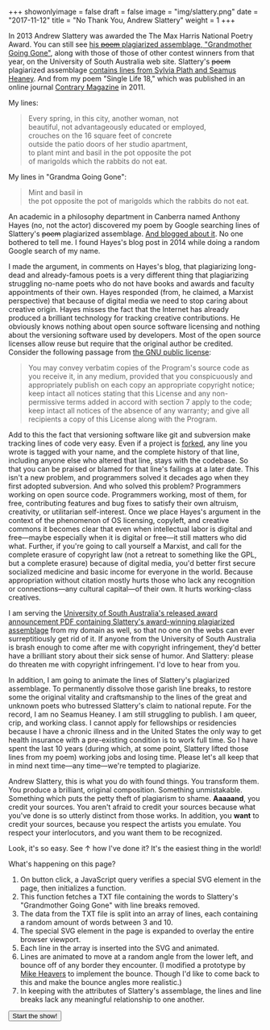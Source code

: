 +++
showonlyimage = false
draft = false
image = "img/slattery.png"
date = "2017-11-12"
title = "No Thank You, Andrew Slattery"
weight = 1
+++


In 2013 Andrew Slattery was awarded the The Max Harris National Poetry Award. You can still see [his ~~poem~~ plagiarized assemblage, "Grandmother Going Gone"](http://www.unisa.edu.au/PageFiles/37321/MHA%20poems.pdf "PDF"), along with those of  those of other contest winners from that year, on the University of South Australia web site. Slattery's ~~poem~~ plagiarized assemblage [contains lines from Sylvia Plath and Seamus Heaney](https://www.theguardian.com/commentisfree/2013/sep/23/australian-poetry-plagiarism). And from my poem "Single Life 18," which was published in an online journal [Contrary Magazine](http://contrarymagazine.com/2011/single-life-18/) in 2011.

My lines:

> Every spring, in this city, another woman, not  
> beautiful, not advantageously educated or employed,  
> crouches on the 16 square feet of concrete  
> outside the patio doors of her studio apartment,  
> to plant mint and basil in the pot opposite the pot  
> of marigolds which the rabbits do not eat.  

My lines in "Grandma Going Gone":

> Mint and basil in  
> the pot opposite the pot of marigolds which the rabbits do not eat.

An academic in a philosophy department in Canberra named Anthony Hayes (no, not the actor) discovered my poem by Google searching lines of Slattery's ~~poem~~ plagiarized assemblage. [And blogged about it](https://thesinisterquarter.wordpress.com/2013/10/03/plagiarism-for-all-not-just-boring-poets/). No one bothered to tell me. I found Hayes's blog post in 2014 while doing a random Google search of my name.

I made the argument, in comments on Hayes's blog, that plagiarizing long-dead and already-famous poets is a very different thing that plagiarizing struggling no-name poets who do not have books and awards and faculty appointments of their own. Hayes responded (from, he claimed, a Marxist perspective) that because of digital media we need to stop caring about creative origin. Hayes misses the fact that the Internet has already produced a brilliant technology for tracking creative contributions. He obviously knows nothing about open source software licensing and nothing about the versioning software used by developers. Most of the open source licenses allow reuse but require that the original author be credited. Consider the following passage from [the GNU public license](https://www.gnu.org/licenses/gpl.txt):  

> You may convey verbatim copies of the Program's source code as you
> receive it, in any medium, provided that you conspicuously and
> appropriately publish on each copy an appropriate copyright notice;
> keep intact all notices stating that this License and any
> non-permissive terms added in accord with section 7 apply to the code;
> keep intact all notices of the absence of any warranty; and give all
> recipients a copy of this License along with the Program.

Add to this the fact that versioning software like git and subversion make tracking lines of code very easy. Even if a project is [forked](https://help.github.com/articles/fork-a-repo/), any line you wrote is tagged with your name, and the complete history of that line, including anyone else who altered that line, stays with the codebase. So that you can be praised or blamed for that line's failings at a later date. This isn't a new problem, and programmers solved it decades ago when they first adopted subversion. And who solved this problem? Programmers working on open source code. Programmers working, most of them, for free, contributing features and bug fixes to satisfy their own altruism, creativity, or utilitarian self-interest. Once we place Hayes's argument in the context of the phenomenon of OS licensing, copyleft, and creative commons it becomes clear that even when intellectual labor is digital and free&mdash;maybe especially when it is digital or free&mdash;it still matters who did what. Further, if you're going to call yourself a Marxist, and call for the complete erasure of copyright law (not a retreat to something like the GPL, but a complete erasure) because of digital media, you'd better first secure socialized medicine and basic income for everyone in the world. Because appropriation without citation mostly hurts those who lack any recognition or connections&mdash;any cultural capital&mdash;of their own. It hurts working-class creatives.  

I am serving the [University of South Australia's released award announcement PDF containing Slattery's award-winning plagiarized assemblage](../../static/img/MHA-poems.pdf) from my domain as well, so that no one on the webs can ever surreptitiously get rid of it. If anyone from the University of South Australia is brash enough to come after me with copyright infringement, they'd better have a brilliant story about their sick sense of humor. And Slattery: please do threaten me with copyright infringement. I'd love to hear from you.  

In addition, I am going to animate the lines of Slattery's plagiarized assemblage. To permanently dissolve those garish line breaks, to restore some the original vitality and craftsmanship to the lines of the great and unknown poets who butressed Slattery's claim to national repute. For the record, I am no Seamus Heaney. I am still struggling to publish. I am queer, crip, and working class. I cannot apply for fellowships or residencies because I have a chronic illness and in the United States the only way to get health insurance with a pre-existing condition is to work full time. So I have spent the last 10 years (during which, at some point, Slattery lifted those lines from my poem) working jobs and losing time. Please let's all keep that in mind next time&mdash;any time&mdash;we're tempted to plagiarize.  

Andrew Slattery, this is what you do with found things. You transform them. You produce a brilliant, original composition. Something unmistakable. Something which puts the petty theft of plagiarism to shame. **Aaaaand**, you credit your sources. You aren't afraid to credit your sources because what you've done is so utterly distinct from those works. In addition, you **want** to credit your sources, because you respect the artists you emulate. You respect your interlocutors, and you want them to be recognized.  

Look, it's so easy. See &uarr; how I've done it? It's the easiest thing in the world!  

What's happening on this page?  

1. On button click, a JavaScript query verifies a special SVG element in the page, then initializes a function.
2. This function fetches a TXT file containing the words to Slattery's "Grandmother Going Gone" with line breaks removed.
3. The data from the TXT file is split into an array of lines, each containing a random amount of words between 3 and 10.
4. The special SVG element in the page is expanded to overlay the entire browser viewport.
5. Each line in the array is inserted into the SVG and animated.
6. Lines are animated to move at a random angle from the lower left, and bounce off of any border they encounter. (I modified a prototype by [Mike Heavers](http://mikeheavers.com/tutorials/collisions_proximity_detection_in_snap/) to implement the bounce. Though I'd like to come back to this and make the bounce angles more realistic.)
7. In keeping with the attributes of Slattery's assemblage, the lines and line breaks lack any meaningful relationship to one another.

<button id="startfuckslattery" class="btn btn-ghost">Start the show!</button>

<svg id="fuckslattery" width="800" height="600" style="background:transparent;width:0;height:0;"></svg>

<div id="clickresponse" style="height:0;width:0;"></div>
